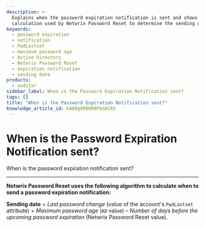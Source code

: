 ```yaml
---
description: >-
  Explains when the password expiration notification is sent and shows the
  calculation used by Netwrix Password Reset to determine the sending date.
keywords:
  - password expiration
  - notification
  - PwdLastset
  - maximum password age
  - Active Directory
  - Netwrix Password Reset
  - expiration notification
  - sending date
products:
  - auditor
sidebar_label: When is the Password Expiration Notification sent?
tags: []
title: "When is the Password Expiration Notification sent?"
knowledge_article_id: kA00g000000PbdACAS
---
```


# When is the Password Expiration Notification sent?

When is the password expiration notification sent?

---

**Netwrix Password Reset uses the following algorithm to calculate when to send a password expiration notification:**

**Sending date** = *Last password change* (value of the account's `PwdLastset` attribute) + *Maximum password age* (`AD` value) – *Number of days before the upcoming password expiration* (Netwrix Password Reset value).
